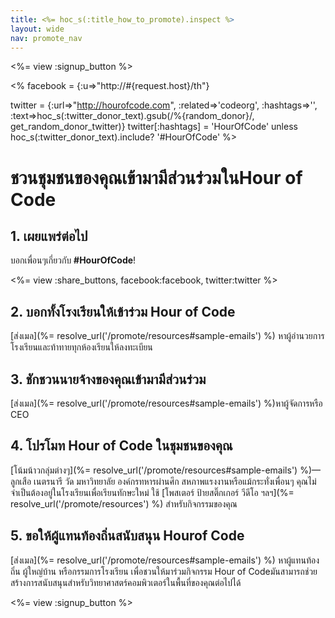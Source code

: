 ```yaml
---
title: <%= hoc_s(:title_how_to_promote).inspect %>
layout: wide
nav: promote_nav
---
```

<%= view :signup_button %>

<% facebook = {:u=>"http://#{request.host}/th"}

twitter = {:url=>"http://hourofcode.com", :related=>'codeorg', :hashtags=>'', :text=>hoc_s(:twitter_donor_text).gsub(/%{random_donor}/, get_random_donor_twitter)} twitter[:hashtags] = 'HourOfCode' unless hoc_s(:twitter_donor_text).include? '#HourOfCode' %>

# ชวนชุมชน​ของคุณเข้ามามีส่วนร่วม​ใน​ Hour of Code

## 1. เผยแพร่ต่อไป

บอกเพื่อนๆเกี่ยวกับ​ **#HourOfCode**!

<%= view :share_buttons, facebook:facebook, twitter:twitter %>

## 2. บอกทั้งโรงเรียนให้เข้าร่วม Hour of Code

[ส่งเมล​](%= resolve_url('/promote/resources#sample-emails') %) หาผู้อำนวยการโรงเรียนและท้าทายทุกห้องเรียน​ให้ลงทะเบียน​

## 3. ชักชวนนายจ้างของคุณเข้ามามีส่วนร่วม

[ส่งเมล​](%= resolve_url('/promote/resources#sample-emails') %)หาผู้จัดการ​หรือ​ CEO

## 4. โปรโมท Hour of Code ในชุมชนของคุณ

[โน้มน้าวกลุ่มต่างๆ](%= resolve_url('/promote/resources#sample-emails') %)— ลูกเสือ​ เนตร​นารี​ วัด​ มหาวิทยาลัย​ องค์กร​ทหาร​ผ่าน​ศึก​ สหภาพแรงงาน​ หรือแม้กระทั่ง​เพื่อนๆ คุณ​ไม่จำเป็นต้อง​อยู่ในโรงเรียน​เพื่อเรียน​ทักษะ​ใหม่​ ใช้ [โพสเตอร์​ ป้าย​ สติ๊กเกอร์​ วีดีโอ​ ฯลฯ​](%= resolve_url('/promote/resources') %) สำหรับ​กิจกรรม​ของ​คุณ​

## 5. ขอให้ผู้แทน​ท้องถิ่นสนับสนุน​ Hour​ of Code

[ส่งเมล​](%= resolve_url('/promote/resources#sample-emails') %) หาผู้แทนท้องถิ่น​ ผู้ใหญ่​บ้าน​ หรือกรรมการ​โรงเรียน​ เพื่อชวนให้มาร่วม​กิจกรรม​ Hour​ ​of​ Code​ มันสามารถช่วยสร้างการสนับสนุนสำหรับ​วิทยาศาสตร์​คอมพิวเตอร์ในพื้นที่ของคุณต่อไปได้

<%= view :signup_button %>